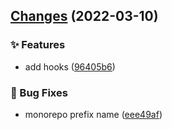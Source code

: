 ## [Changes](https://github.com/chnliquan/release/compare/v0.5.2...v0.6.0) (2022-03-10)


### ✨ Features

* add hooks ([96405b6](https://github.com/chnliquan/release/commit/96405b6f9563c04af92ddde076efcf8ac90a5d86))


### 🐛 Bug Fixes

* monorepo prefix name ([eee49af](https://github.com/chnliquan/release/commit/eee49afd9a823663b1fcccfc7c843146ad719694))



